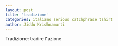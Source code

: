 ```yaml
---
layout: post
title: 'tradizione'
categories: italiano serious catchphrase tshirt
author: Jiddu Krishnamurti
---
```


Tradizione: tradire l'azione
